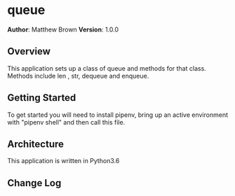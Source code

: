 # queue

**Author**: Matthew Brown
**Version**: 1.0.0

## Overview
This application sets up a class of queue and methods for that class.
Methods include len , str, dequeue and enqueue.

## Getting Started
To get started you will need to install pipenv, bring up an active environment with "pipenv shell" and then call this file.

## Architecture
This application is written in Python3.6



## Change Log


